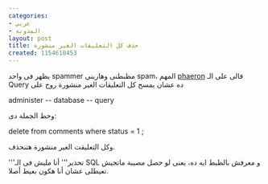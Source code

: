 ```yaml
---
categories:
- عربي
- المدونة
layout: post
title: حذف كل التعليقات الغير منشورة
created: 1154618453
---
```

يظهر فى واحد spammer مظبطنى وهارينى spam، المهم [phaeron](http://www.phaeronix.net) قالى على الـ Query ده عشان يمسح كل التعليقات الغير منشورة  روح على

  administer -- database -- query

وحط الجملة دى:

  delete from comments where status = 1 ;
 

وكل التعليقت الغير منشورة هتنحذف.  


'''تحذير''' أنا مليش فى الـ SQL و معرفش بالظبط ايه ده، يعنى لو حصل مصيبة ماتجيش تعيطلى عشان أنا هكون بعيط أصلا.
